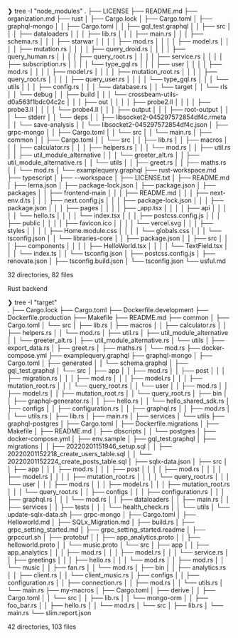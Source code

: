 ❯ tree -I "node_modules"
.
├── LICENSE
├── README.md
├── organization.md
├── rust
│   ├── Cargo.lock
│   ├── Cargo.toml
│   ├── graphql-mongo
│   │   ├── Cargo.toml
│   │   ├── gql_test.graphql
│   │   ├── src
│   │   │   ├── dataloaders
│   │   │   ├── lib.rs
│   │   │   ├── main.rs
│   │   │   ├── schema.rs
│   │   │   ├── starwar
│   │   │   │   ├── mod.rs
│   │   │   │   ├── model.rs
│   │   │   │   ├── mutation.rs
│   │   │   │   ├── query_droid.rs
│   │   │   │   ├── query_human.rs
│   │   │   │   ├── query_root.rs
│   │   │   │   ├── service.rs
│   │   │   │   ├── subscription.rs
│   │   │   │   └── type_gql.rs
│   │   │   ├── user
│   │   │   │   ├── mod.rs
│   │   │   │   ├── model.rs
│   │   │   │   ├── mutation_root.rs
│   │   │   │   ├── query_root.rs
│   │   │   │   ├── query_user.rs
│   │   │   │   └── type_gql.rs
│   │   │   └── utils
│   │   │       ├── config.rs
│   │   │       └── database.rs
│   │   └── target
│   │       └── rls
│   │           └── debug
│   │               ├── build
│   │               │   └── crossbeam-utils-d0a563f1bdc04c2c
│   │               │       ├── out
│   │               │       │   ├── probe2.ll
│   │               │       │   ├── probe3.ll
│   │               │       │   └── probe4.ll
│   │               │       ├── output
│   │               │       ├── root-output
│   │               │       └── stderr
│   │               └── deps
│   │                   ├── libsocket2-045297572854df4c.rmeta
│   │                   └── save-analysis
│   │                       └── libsocket2-045297572854df4c.json
│   ├── grpc-mongo
│   │   ├── Cargo.toml
│   │   └── src
│   │       └── main.rs
│   ├── common
│   │   ├── Cargo.toml
│   │   └── src
│   │       ├── lib.rs
│   │       ├── macros
│   │       │   ├── calculator.rs
│   │       │   ├── helpers.rs
│   │       │   └── mod.rs
│   │       ├── util.rs
│   │       ├── util_module_alternative
│   │       │   └── greeter_alt.rs
│   │       ├── util_module_alternative.rs
│   │       └── utils
│   │           ├── greet.rs
│   │           ├── maths.rs
│   │           └── mod.rs
│   └── examplequery.graphql
├── rust-workspace.md
├── typescript
│   ├── --workspace
│   ├── LICENSE.txt
│   ├── README.md
│   ├── lerna.json
│   ├── package-lock.json
│   ├── package.json
│   ├── packages
│   │   ├── frontend-main
│   │   │   ├── README.md
│   │   │   ├── next-env.d.ts
│   │   │   ├── next.config.js
│   │   │   ├── package-lock.json
│   │   │   ├── package.json
│   │   │   ├── pages
│   │   │   │   ├── _app.tsx
│   │   │   │   ├── api
│   │   │   │   │   └── hello.ts
│   │   │   │   └── index.tsx
│   │   │   ├── postcss.config.js
│   │   │   ├── public
│   │   │   │   ├── favicon.ico
│   │   │   │   └── vercel.svg
│   │   │   ├── styles
│   │   │   │   ├── Home.module.css
│   │   │   │   └── globals.css
│   │   │   └── tsconfig.json
│   │   └── libraries-core
│   │       ├── package.json
│   │       ├── src
│   │       │   ├── components
│   │       │   │   ├── HelloWorld.tsx
│   │       │   │   └── TextField.tsx
│   │       │   └── index.ts
│   │       └── tsconfig.json
│   ├── postcss.config.js
│   ├── renovate.json
│   ├── tsconfig.build.json
│   └── tsconfig.json
└── usful.md

32 directories, 82 files


Rust backend

❯ tree -I "target"         
.
├── Cargo.lock
├── Cargo.toml
├── Dockerfile.development
├── Dockerfile.production
├── Makefile
├── README.md
├── common
│   ├── Cargo.toml
│   └── src
│       ├── lib.rs
│       ├── macros
│       │   ├── calculator.rs
│       │   ├── helpers.rs
│       │   └── mod.rs
│       ├── util.rs
│       ├── util_module_alternative
│       │   └── greeter_alt.rs
│       ├── util_module_alternative.rs
│       └── utils
│           ├── export_data.rs
│           ├── greet.rs
│           ├── maths.rs
│           └── mod.rs
├── docker-compose.yml
├── examplequery.graphql
├── graphql-mongo
│   ├── Cargo.toml
│   ├── generated
│   │   └── schema.graphql
│   ├── gql_test.graphql
│   └── src
│       ├── app
│       │   ├── mod.rs
│       │   ├── post
│       │   │   ├── migration.rs
│       │   │   ├── mod.rs
│       │   │   ├── model.rs
│       │   │   ├── mutation_root.rs
│       │   │   └── query_root.rs
│       │   └── user
│       │       ├── mod.rs
│       │       ├── model.rs
│       │       ├── mutation_root.rs
│       │       └── query_root.rs
│       ├── bin
│       │   ├── graphql-generator.rs
│       │   ├── hello.rs
│       │   └── hello_shared_sdk.rs
│       ├── configs
│       │   ├── configuration.rs
│       │   ├── graphql.rs
│       │   ├── mod.rs
│       │   └── utils.rs
│       ├── lib.rs
│       ├── main.rs
│       ├── services
│       └── utils
├── graphql-postgres
│   ├── Cargo.toml
│   ├── Dockerfile.migrations
│   ├── Makefile
│   ├── README.md
│   ├── dbscripts
│   │   └── postgres
│   ├── docker-compose.yml
│   ├── env.sample
│   ├── gql_test.graphql
│   ├── migrations
│   │   ├── 20220201151946_setup.sql
│   │   ├── 20220201152218_create_users_table.sql
│   │   └── 20220201152224_create_posts_table.sql
│   ├── sqlx-data.json
│   ├── src
│   │   ├── app
│   │   │   ├── mod.rs
│   │   │   ├── post
│   │   │   │   ├── mod.rs
│   │   │   │   ├── model.rs
│   │   │   │   ├── mutation_root.rs
│   │   │   │   └── query_root.rs
│   │   │   └── user
│   │   │       ├── mod.rs
│   │   │       ├── model.rs
│   │   │       ├── mutation_root.rs
│   │   │       └── query_root.rs
│   │   ├── configs
│   │   │   ├── configuration.rs
│   │   │   ├── graphql.rs
│   │   │   └── mod.rs
│   │   ├── dataloaders
│   │   ├── main.rs
│   │   ├── services
│   │   ├── tests
│   │   │   └── health_check.rs
│   │   └── utils
│   └── update-sqlx-data.sh
├── grpc-mongo
│   ├── Cargo.toml
│   ├── Helloworld.md
│   ├── SQLx_Migration.md
│   ├── build.rs
│   ├── grpc_setting_started.md
│   ├── grpc_setting_started.readme
│   ├── grpccurl.sh
│   ├── protobuf
│   │   ├── app_analytics.proto
│   │   ├── helloworld.proto
│   │   └── music.proto
│   └── src
│       ├── app
│       │   ├── app_analytics
│       │   │   ├── mod.rs
│       │   │   ├── model.rs
│       │   │   └── service.rs
│       │   ├── greetings
│       │   │   ├── hello.rs
│       │   │   └── mod.rs
│       │   ├── mod.rs
│       │   └── music
│       │       ├── fan.rs
│       │       └── mod.rs
│       ├── bin
│       │   ├── analytics.rs
│       │   ├── client.rs
│       │   └── client_music.rs
│       ├── configs
│       │   ├── configuration.rs
│       │   ├── connection.rs
│       │   ├── mod.rs
│       │   └── utils.rs
│       └── main.rs
├── my-macros
│   ├── Cargo.toml
│   ├── derive
│   │   ├── Cargo.toml
│   │   └── src
│   │       ├── lib.rs
│   │       └── mongo-orm
│   │           ├── foo_bar.rs
│   │           ├── hello.rs
│   │           └── mod.rs
│   └── src
│       ├── lib.rs
│       └── main.rs
└── slim.report.json

42 directories, 103 files
